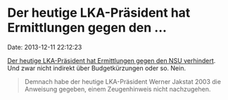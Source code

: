 Der heutige LKA-Präsident hat Ermittlungen gegen den \...
=========================================================

Date: 2013-12-11 22:12:23

[Der heutige LKA-Präsident hat Ermittlungen gegen den NSU
verhindert](http://www.swr.de/report/presse/nsu-zeugenhinweis/-/id=1197424/nid=1197424/did=12525498/1h1ma3s/index.html).
Und zwar nicht indirekt über Budgetkürzungen oder so. Nein.

> Demnach habe der heutige LKA-Präsident Werner Jakstat 2003 die
> Anweisung gegeben, einem Zeugenhinweis nicht nachzugehen.
